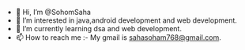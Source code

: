 - 👋 Hi, I’m @SohomSaha
- 👀 I’m interested in java,android development and web development.
- 🌱 I’m currently learning dsa and web development.
- 📫 How to reach me :- My gmail is sahasoham768@gmail.com.

<!---
SohomSaha/SohomSaha is a ✨ special ✨ repository because its `README.md` (this file) appears on your GitHub profile.
You can click the Preview link to take a look at your changes.
--->

